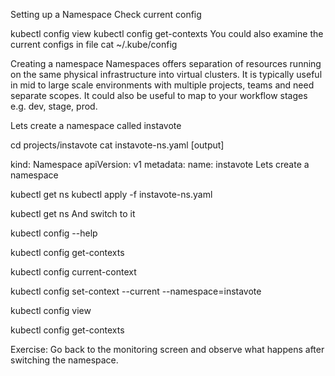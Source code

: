 Setting up a Namespace
Check current config

kubectl config view
kubectl config get-contexts
You could also examine the current configs in file cat ~/.kube/config

Creating a namespace
Namespaces offers separation of resources running on the same physical infrastructure into virtual clusters. It is typically useful in mid to large scale environments with multiple projects, teams and need separate scopes. It could also be useful to map to your workflow stages e.g. dev, stage, prod.

Lets create a namespace called instavote

cd projects/instavote
cat instavote-ns.yaml
[output]

kind: Namespace
apiVersion: v1
metadata:
  name: instavote
Lets create a namespace

kubectl get ns
kubectl apply -f instavote-ns.yaml

kubectl get ns
And switch to it

kubectl config --help

kubectl config get-contexts

kubectl config current-context

kubectl config set-context --current --namespace=instavote

kubectl config view

kubectl config get-contexts

Exercise: Go back to the monitoring screen and observe what happens after switching the namespace.